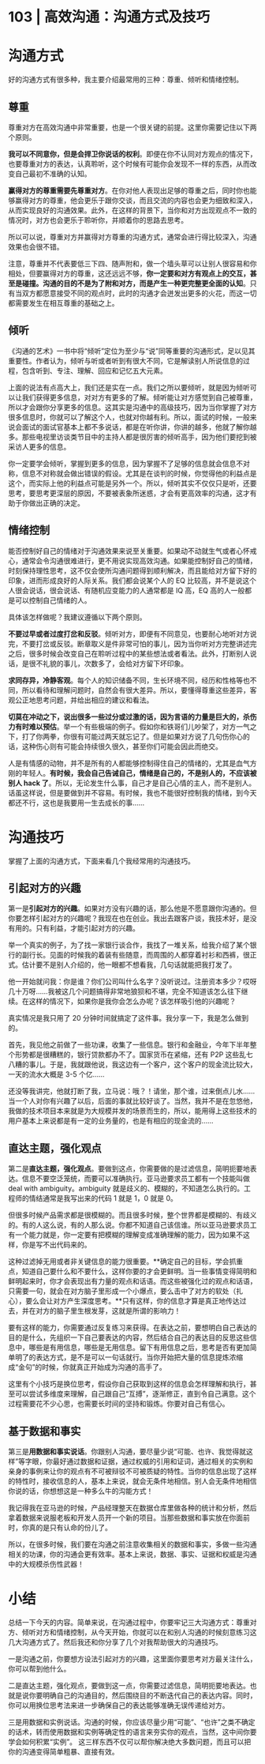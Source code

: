 # 103 | 高效沟通：沟通方式及技巧

# 沟通方式

好的沟通方式有很多种，我主要介绍最常用的三种：尊重、倾听和情绪控制。

## 尊重

尊重对方在高效沟通中非常重要，也是一个很关键的前提。这里你需要记住以下两个原则。

**我可以不同意你，但是会捍卫你说话的权利**。即便在你不认同对方观点的情况下，也要尊重对方的表达，认真聆听，这个时候有可能你会发现不一样的东西，从而改变自己最初不准确的认知。

**赢得对方的尊重需要先尊重对方**。在你对他人表现出足够的尊重之后，同时你也能够赢得对方的尊重，他会更乐于跟你交谈，而且交流的内容也会更为细致和深入，从而实现良好的沟通效果。此外，在这样的背景下，当你和对方出现观点不一致的情况时，对方也会更乐于聆听你，并顺着你的思路去思考。

所以可以说，尊重对方并赢得对方尊重的沟通方式，通常会进行得比较深入，沟通效果也会很不错。

注意，尊重并不代表要低三下四、随声附和，做一个墙头草可以让别人很容易和你相处，但要赢得对方的尊重，这还远远不够，**你一定要和对方有观点上的交互，甚至是碰撞。沟通的目的不是为了附和对方，而是产生一种更完整更全面的认知**。只有当双方都愿意接受不同的观点时，此时的沟通才会迸发出更多的火花，而这一切都需要发生在相互尊重的基础之上。

## 倾听

《沟通的艺术》一书中将“倾听”定位为至少与“说”同等重要的沟通形式，足以见其重要性。作者认为，倾听与听或者听到有很大不同，它是解读别人所说信息的过程，包含听到、专注、理解、回应和记忆五大元素。

上面的说法有点高大上，我们还是实在一点。我们之所以要倾听，就是因为倾听可以让我们获得更多信息，对对方有更多的了解。倾听能让对方感觉到自己被尊重，所以才会跟你分享更多的信息。这其实是沟通中的高级技巧，因为当你掌握了对方很多信息时，你就可以了解这个人，也就对你越有利。所以，面试的时候，一般来说会面试的面试官基本上都不多说话，都是在听你讲，你讲的越多，他就了解你越多。那些电视里访谈类节目中的主持人都是很厉害的倾听高手，因为他们要挖到被采访人更多的信息。

你一定要学会倾听，掌握到更多的信息，因为掌握不了足够的信息就会信息不对称，信息不对称就会做出错误的假设。尤其是在谈判的时候，你觉得他的利益点是这个，而实际上他的利益点可能是另外一个。所以，倾听其实不仅仅只是听，还要思考，要思考更深层的原因，不要被表象所迷惑，才会有更高效率的沟通，这才有助于你做出正确的决定。

## 情绪控制

能否控制好自己的情绪对于沟通效果来说至关重要。如果动不动就生气或者心怀戒心，通常会令沟通很难进行，更不用说实现高效沟通。如果能控制好自己的情绪，时刻保持理性思考，这不仅会使所沟通问题得到顺利解决，而且能给对方留下好的印象，进而形成良好的人际关系。我们都会说某个人的 EQ 比较高，并不是说这个人很会说话，很会说话、有随机应变能力的人通常都是 IQ 高，EQ 高的人一般都是可以控制自己情绪的人。

具体该怎样做呢？我建议遵循以下两个原则。

**不要过早或者过度打岔和反驳**。倾听对方，即便有不同意见，也要耐心地听对方说完，不要打岔或反驳。断章取义是件非常可怕的事儿，因为当你听对方完整讲述完之后，很多时候会改变自己在聆听过程中的某些想法或者看法。此外，打断别人说话，是很不礼貌的事儿，次数多了，会给对方留下坏印象。

**求同存异，冷静客观**。每个人的知识储备不同，生长环境不同，经历和性格等也不同，所以看待和理解问题时，自然会有很大差异。所以，要懂得尊重这些差异，客观公正地思考问题，并给出相应的建议和看法。

**切莫在冲动之下，说出很多一些过分或过激的话，因为言语的力量是巨大的，杀伤力有时难以预估**。举一个有些极端的例子。假如你和铁哥们儿吵架了，对方一气之下，打了你两拳，你很有可能过两天就忘记了。但是如果对方说了几句伤你心的话，这种伤心则有可能会持续很久很久，甚至你们可能会因此而绝交。

人是有情感的动物，并不是所有的人都能够控制得住自己的情绪的，尤其是血气方刚的年轻人。**有时候，我会自己告诫自己，情绪是自己的，不是别人的，不应该被别人 hack 了**。所以，无论发生什么事，自己才是自己心情的主人，而不是别人。话虽这样说，但是要做到并不容易。有时候，我也不能很好控制我的情绪，到今天都还不行，这也是我要用一生去成长的事……

# 沟通技巧

掌握了上面的沟通方式，下面来看几个我经常用的沟通技巧。

## 引起对方的兴趣

第一是**引起对方的兴趣**。如果对方没有兴趣的话，那么他是不愿意跟你沟通的。但你要怎样引起对方的兴趣呢？我现在也在创业。我出去跟客户谈，我技术好，是没有用的。只有利益，才能引起对方的兴趣。

举一个真实的例子，为了找一家银行谈合作，我找了一堆关系，给我介绍了某个银行的副行长。见面的时候我的着装有些随意，而周围的人都穿着衬衫和西裤，很正式。估计要不是别人介绍的，他一眼都不想看我，几句话就能把我打发了。

他一开始就问我：你是谁？你们公司叫什么名字？没听说过。注册资本多少？哎呀几十万呀……我被这几个问题搞得非常地狼狈和不堪，完全不知道该怎么往下继续。在这样的情况下，如果你是我你会怎么办呢？该怎样吸引他的兴趣呢？

真实情况是我只用了 20 分钟时间就搞定了这件事。我分享一下，我是怎么做到的。

首先，我见他之前做了一些功课，收集了一些信息。银行和金融业，今年下半年整个形势都是很糟糕的，银行贷款都办不了。国家货币在紧缩，还有 P2P 这些乱七八糟的事儿。于是，我就跟他说，我这边有一个客户，这个客户的现金流比较大，一天的流水大概是 3-5 个亿……

还没等我讲完，他就打断了我，立马说：哦？！请坐，那个谁，过来倒点儿水……当一个人对你有兴趣了以后，后面的事就比较好谈了。当然，我并不是在忽悠他，我做的技术项目本来就是为大规模并发的场景而生的，所以，能用得上这些技术的用户基本上来说都是有一定的业务量的，也是有相应的现金流的……

## 直达主题，强化观点

第二是**直达主题，强化观点**。要做到这点，你需要做的是过滤信息，简明扼要地表达。信息不要空泛笼统，而要可以准确执行。亚马逊要求员工都有一个技能叫做 deal with ambiguity。ambiguity 就是歧义的、模糊的，不知道怎么执行的。工程师的情结通常是我写出来的代码 1 就是 1，0 就是 0。

但很多时候产品需求都是很模糊的。而且很多时候，整个世界都是模糊的、有歧义的。有的人这么说，有的人那么说。你都不知道自己该信谁。所以亚马逊要求员工有一个能力就是，你一定要有把模糊的理解变成准确理解的能力，因为如果不这样，你是写不出代码来的。

这种过滤掉无用或者非关键信息的能力很重要。**确定自己的目标，学会抓重点，知道自己要什么和不要什么，这样你要的才会更鲜明。当一些事情变得简明和鲜明起来时，你才会表现出有力量的观点和话语。而这些被强化过的观点和话语，只需要一句，就会在对方脑子里形成一个小爆点，要么击中了对方的软处（扎心），要么会让对方产生深度思考。**只有这样，你的信息才算是真正地传达过去，并在对方的脑子里生根发芽，这就是所谓的影响力！

要有这样的能力，你需要通过反复练习来获得。在表达之前，要想明白自己表达的目的是什么，先组织一下自己要表达的内容，然后结合自己的表达目的反思这些信息中，哪些是有用信息，哪些是无用信息。留下有用信息之后，思考是否有更加简单明了的表达方式，是不是可以一句话就行。当你开始把大量的信息提炼浓缩成“金句”的时候，你就真正开始成为沟通的高手了。

这里有个小技巧是换位思考，假设你自己获取到这样的信息会怎样理解和执行，甚至可以尝试多维度来理解，自己跟自己“互搏”，逐渐修正，直到令自己满意。这个过程需要花不少心思，也需要长时间的坚持和锻炼。你要对自己有信心。

## 基于数据和事实

第三是**用数据和事实说话**。你跟别人沟通，要尽量少说“可能、也许、我觉得就这样”等字眼，你最好通过数据和证据，通过权威的引用和证词，通过相关的实例和亲身的事例来让你的观点有不可被辩驳不可被质疑的特性。当你的信息出现了这样的特性时，接收信息的人，基本上来说，就会无条件地相信。别人会无条件地相信你说的话，你想想这是一种多么牛的沟能方式！

我记得我在亚马逊的时候，产品经理整天在数据仓库里做各种的统计和分析，然后拿着数据来说服老板和开发人员开一个新的项目。当那些数据和事实放在你面前时，你真的是只有认命的份儿了。

所以，在很多时候，我们要在沟通之前注意收集相关的数据和事实，多做一些沟通相关的功课，你的沟通会更有效率。基本上来说，数据、事实、证据和权威是沟通中的大规模杀伤性武器！

# 小结

总结一下今天的内容。简单来说，在沟通过程中，你要牢记三大沟通方式：尊重对方、倾听对方和情绪控制，从今天开始，你就可以在和别人沟通的时候刻意练习这几大沟通方式了。然后我还和你分享了几个对我帮助很大的沟通技巧。

一是沟通之前，你要想方设法引起对方的兴趣，这里面你要思考对方最关注什么，你可以帮到他什么。

二是直达主题，强化观点，要做到这一点，你需要过滤信息，简明扼要地表达。也就是说你要明确自己的沟通目的，然后围绕目的不断迭代自己的表达内容。同时，你可以用换位思考法来进一步确保自己的表达能够准确无误传递给对方。

三是用数据和实例说话。沟通的时候，你应该尽量少用“可能”、“也许”之类不确定的话术，转而使用数据和实例等确定性的语言来夯实你的观点，当然，这中间你要学会如何积累“实例”。 这三样东西不仅可以帮你解决绝大多数问题，而且可以把你的沟通变得简单粗暴、直接有效。